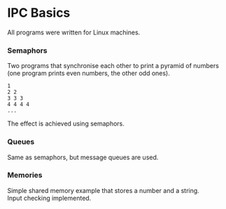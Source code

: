 # IPC Basics
All programs were written for Linux machines.
### Semaphors
Two programs that synchronise each other to print a pyramid of numbers (one program prints even numbers, the other odd ones).
```
1
2 2
3 3 3
4 4 4 4
...
```
The effect is achieved using semaphors.

### Queues
Same as semaphors, but message queues are used.

### Memories
Simple shared memory example that stores a number and a string.\
Input checking implemented.
